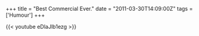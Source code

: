 +++
title = "Best Commercial Ever."
date = "2011-03-30T14:09:00Z"
tags = ['Humour']
+++

{{< youtube eDlaJlb1ezg >}}


